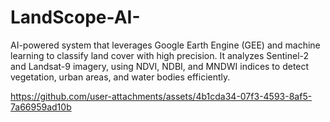 # LandScope-AI-
AI-powered system that leverages Google Earth Engine (GEE) and machine learning to classify land cover with high precision. It analyzes Sentinel-2 and Landsat-9 imagery, using NDVI, NDBI, and MNDWI indices to detect vegetation, urban areas, and water bodies efficiently.










https://github.com/user-attachments/assets/4b1cda34-07f3-4593-8af5-7a66959ad10b

